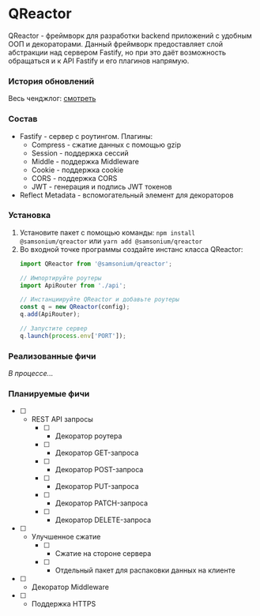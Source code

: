 # QReactor
QReactor - фреймворк для разработки backend приложений с удобным ООП и декораторами. 
Данный фреймворк предоставляет слой абстракции над сервером Fastify, но при это даёт возможность обращаться и к API Fastify и его плагинов напрямую.

### История обновлений
Весь ченджлог: [смотреть](./CHANGELOG.md)

### Состав
- Fastify - сервер с роутингом. Плагины:
    - Compress - сжатие данных с помощью gzip
    - Session - поддержка сессий
    - Middle - поддержка Middleware
    - Cookie - поддержка cookie
    - CORS - поддержка CORS
    - JWT - генерация и подпись JWT токенов
- Reflect Metadata - вспомогательный элемент для декораторов

### Установка
1. Установите пакет с помощью команды:
    `npm install @samsonium/qreactor` или `yarn add @samsonium/qreactor`
2. Во входной точке программы создайте инстанс класса QReactor:
    ```typescript
    import QReactor from '@samsonium/qreactor';

    // Импортируйте роутеры
    import ApiRouter from './api';

    // Инстанциируйте QReactor и добавьте роутеры
    const q = new QReactor(config);
    q.add(ApiRouter);

    // Запустите сервер
    q.launch(process.env['PORT']);
    ```

### Реализованные фичи
_В процессе..._

### Планируемые фичи
- [ ] - REST API запросы
    - [ ] - Декоратор роутера
    - [ ] - Декоратор GET-запроса
    - [ ] - Декоратор POST-запроса
    - [ ] - Декоратор PUT-запроса
    - [ ] - Декоратор PATCH-запроса
    - [ ] - Декоратор DELETE-запроса
- [ ] - Улучшенное сжатие
    - [ ] - Сжатие на стороне сервера
    - [ ] - Отдельный пакет для распаковки данных на клиенте
- [ ] - Декоратор Middleware
- [ ] - Поддержка HTTPS
